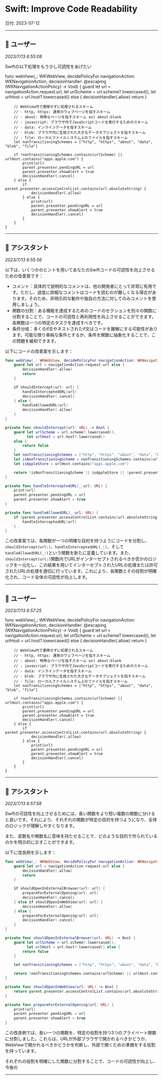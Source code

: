 # Swift: Improve Code Readability

日付: 2023-07-12

---

## 👤 ユーザー
*2023/7/13 6:55:08*

Swiftの以下処理をもう少し可読性をあげたい

func webView(_: WKWebView, decidePolicyFor navigationAction: WKNavigationAction, decisionHandler: @escaping (WKNavigationActionPolicy) -&gt; Void) {
        guard let url = navigationAction.request.url,
              let urlScheme = url.scheme?.lowercased(),
              let urlHost = url.host?.lowercased()
        else {
            decisionHandler(.allow)
            return
        }

        // WebView内で遷移せずに処理されるスキーム
        // - http, https: 通常のウェブページを指すスキーム
        // - about: 特殊なページを指すスキーム ex) about:blank
        // - javascript: ブラウザ内でJavaScriptコードを実行するためのスキーム
        // - data: インラインデータを指すスキーム
        // - blob: ブラウザ内に生成された大きなデータオブジェクトを指すスキーム
        // - file: ローカルファイルシステム上のファイルを指すスキーム
        let nonTransitioningSchemes = ["http", "https", "about", "data", "blob", "file"]

        if !nonTransitioningSchemes.contains(urlScheme) || urlHost.contains("apps.apple.com") {
            print(url)
            parent.presenter.pendingURL = url
            parent.presenter.showAlert = true
            decisionHandler(.cancel)
        } else {
            if parent.presenter.accessControlList.contains(url.absoluteString) {
                decisionHandler(.allow)
            } else {
                print(url)
                parent.presenter.pendingURL = url
                parent.presenter.showAlert = true
                decisionHandler(.cancel)
            }
        }
    }

---

## 🤖 アシスタント
*2023/7/13 6:55:56*

以下は、いくつかのヒントを用いてあなたのSwiftコードの可読性を向上させるための改善案です：

- コメント：具体的で説明的なコメントは、他の開発者にとって非常に有用です。ただし、過度に詳細なコメントはコードを読むのが難しくなる場合があります。そのため、非明示的な動作や独自の方法に対してのみコメントを使用しましょう。
- 関数の分割：ある機能を達成するためのコードのセクションを別々の関数に分割することで、コードの可読性と再利用性を向上させることができます。各関数は一つの特定のタスクを達成すべきです。
- 条件分岐：多くのif文やネストされたif文はコードを難解にする可能性があります。可能な限り単純な条件とするか、条件を関数に抽象化することで、この問題を緩和できます。

以下にコードの改善案を示します：

```swift
func webView(_: WKWebView, decidePolicyFor navigationAction: WKNavigationAction, decisionHandler: @escaping (WKNavigationActionPolicy) -> Void) {
    guard let url = navigationAction.request.url else {
        decisionHandler(.allow)
        return
    }

    if shouldIntercept(url: url) {
        handleInterceptedURL(url)
        decisionHandler(.cancel)
    } else {
        handleAllowedURL(url)
        decisionHandler(.allow)
    }
}

private func shouldIntercept(url: URL) -> Bool {
    guard let urlScheme = url.scheme?.lowercased(),
          let urlHost = url.host?.lowercased()
    else {
        return false
    }
    let nonTransitioningSchemes = ["http", "https", "about", "data", "blob", "file"]
    let isNonTransitioningScheme = nonTransitioningSchemes.contains(urlScheme)
    let isAppleStore = urlHost.contains("apps.apple.com")

    return !isNonTransitioningScheme || isAppleStore || !parent.presenter.accessControlList.contains(url.absoluteString)
}

private func handleInterceptedURL(_ url: URL) {
    print(url)
    parent.presenter.pendingURL = url
    parent.presenter.showAlert = true
}

private func handleAllowedURL(_ url: URL) {
    if !parent.presenter.accessControlList.contains(url.absoluteString) {
        handleInterceptedURL(url)
    }
}
```

この改善案では、各関数が一つの明確な目的を持つようにコードを分割し、`shouldIntercept(url:)`、`handleInterceptedURL(_:)`、そして`handleAllowedURL(_:)`という関数を新たに定義しています。また、`shouldIntercept(url:)`関数内でURLがインターセプトされるべきか否かのロジックを一元化し、この結果を用いてインターセプトされたURLの処理または許可されたURLの処理を適切に行っています。これにより、各関数とその役割が明確化され、コード全体の可読性が向上します。

---

## 👤 ユーザー
*2023/7/13 6:57:25*

func webView(_: WKWebView, decidePolicyFor navigationAction: WKNavigationAction, decisionHandler: @escaping (WKNavigationActionPolicy) -&gt; Void) {
        guard let url = navigationAction.request.url,
              let urlScheme = url.scheme?.lowercased(),
              let urlHost = url.host?.lowercased()
        else {
            decisionHandler(.allow)
            return
        }

        // WebView内で遷移せずに処理されるスキーム
        // - http, https: 通常のウェブページを指すスキーム
        // - about: 特殊なページを指すスキーム ex) about:blank
        // - javascript: ブラウザ内でJavaScriptコードを実行するためのスキーム
        // - data: インラインデータを指すスキーム
        // - blob: ブラウザ内に生成された大きなデータオブジェクトを指すスキーム
        // - file: ローカルファイルシステム上のファイルを指すスキーム
        let nonTransitioningSchemes = ["http", "https", "about", "data", "blob", "file"]

        if !nonTransitioningSchemes.contains(urlScheme) || urlHost.contains("apps.apple.com") {
            print(url)
            parent.presenter.pendingURL = url
            parent.presenter.showAlert = true
            decisionHandler(.cancel)
        } else {
            if parent.presenter.accessControlList.contains(url.absoluteString) {
                decisionHandler(.allow)
            } else {
                print(url)
                parent.presenter.pendingURL = url
                parent.presenter.showAlert = true
                decisionHandler(.cancel)
            }
        }
    }

---

## 🤖 アシスタント
*2023/7/13 6:57:58*

Swiftの可読性を向上させるためには、長い関数をより短い複数の関数に分けると良いです。それにより、それぞれの関数が特定の目的を持つようになり、全体のロジックが理解しやすくなります。

また、変数名や関数名に意味を持たせることで、どのような目的で作られているのかを明示的に示すことができます。

以下に改良例を示します：

```swift
func webView(_: WKWebView, decidePolicyFor navigationAction: WKNavigationAction, decisionHandler: @escaping (WKNavigationActionPolicy) -> Void) {
    guard let url = navigationAction.request.url else {
        decisionHandler(.allow)
        return
    }

    if shouldOpenInExternalBrowser(url: url) {
        prepareForExternalOpening(url: url)
        decisionHandler(.cancel)
    } else if shouldOpenInWebView(url: url) {
        decisionHandler(.allow)
    } else {
        prepareForExternalOpening(url: url)
        decisionHandler(.cancel)
    }
}

private func shouldOpenInExternalBrowser(url: URL) -> Bool {
    guard let urlScheme = url.scheme?.lowercased(),
          let urlHost = url.host?.lowercased() else {
        return false
    }

    let nonTransitioningSchemes = ["http", "https", "about", "data", "blob", "file"]

    return !nonTransitioningSchemes.contains(urlScheme) || urlHost.contains("apps.apple.com")
}

private func shouldOpenInWebView(url: URL) -> Bool {
    return parent.presenter.accessControlList.contains(url.absoluteString)
}

private func prepareForExternalOpening(url: URL) {
    print(url)
    parent.presenter.pendingURL = url
    parent.presenter.showAlert = true
}
```
この改良例では、長い一つの関数を、特定の役割を持つ3つのプライベート関数に分割しました。これらは、URLが外部ブラウザで開かれるべきかどうか、WebViewで開かれるべきかどうかを判断し、外部で開くための準備をする役割を持っています。

それぞれの役割を明確にした関数に分割することで、コードの可読性が向上し、今後の

---
